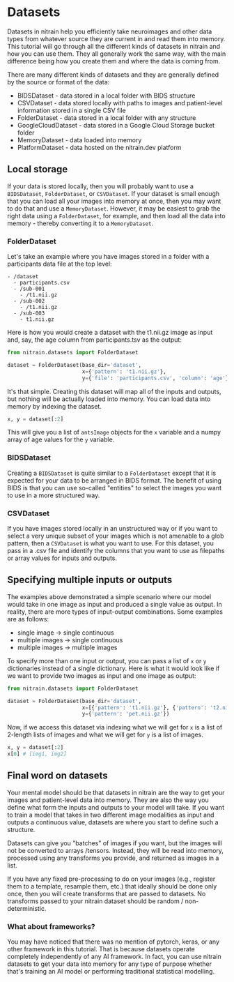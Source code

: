 # Datasets

Datasets in nitrain help you efficiently take neuroimages and other data types from whatever source they are current in and read them into memory. This tutorial will go through all the different kinds of datasets in nitrain and how you can use them. They all generally work the same way, with the main difference being how you create them and where the data is coming from.

There are many different kinds of datasets and they are generally defined by the source or format of the data:

- BIDSDataset - data stored in a local folder with BIDS structure
- CSVDataset - data stored locally with paths to images and patient-level information stored in a single CSV file
- FolderDataset - data stored in a local folder with any structure
- GoogleCloudDataset - data stored in a Google Cloud Storage bucket folder
- MemoryDataset - data loaded into memory
- PlatformDataset - data hosted on the nitrain.dev platform

## Local storage

If your data is stored locally, then you will probably want to use a `BIDSDataset`, `FolderDataset`, or `CSVDataset`. If your dataset is small enough that you can load all your images into memory at once, then you may want to do that and use a `MemoryDataset`. However, it may be easiest to grab the right data using a `FolderDataset`, for example, and then load all the data into memory - thereby converting it to a `MemoryDataset`.

### FolderDataset

Let's take an example where you have images stored in a folder with a participants data file at the top level:

```
- /dataset
  - participants.csv
  - /sub-001
    - /t1.nii.gz
  - /sub-002
    - /t1.nii.gz
  - /sub-003
    - t1.nii.gz
```

Here is how you would create a dataset with the t1.nii.gz image as input and, say, the age column from participants.tsv as the output:

```python
from nitrain.datasets import FolderDataset

dataset = FolderDataset(base_dir='dataset',
                        x={'pattern': 't1.nii.gz'},
                        y={'file': 'participants.csv', 'column': 'age'})
```

It's that simple. Creating this dataset will map all of the inputs and outputs, but nothing will be actually loaded into memory. You can load data into memory by indexing the dataset.

```python
x, y = dataset[:2]
```

This will give you a list of `antsImage` objects for the `x` variable and a numpy array of age values for the `y` variable.

### BIDSDataset

Creating a `BIDSDataset` is quite similar to a `FolderDataset` except that it is expected for your data to be arranged in BIDS format. The benefit of using BIDS is that you can use so-called "entities" to select the images you want to use in a more structured way.

### CSVDataset

If you have images stored locally in an unstructured way or if you want to select a very unique subset of your images which is not amenable to a glob pattern, then a `CSVDataset` is what you want to use. For this dataset, you pass in a .csv file and identify the columns that you want to use as filepaths or array values for inputs and outputs.

## Specifying multiple inputs or outputs

The examples above demonstrated a simple scenario where our model would take in one image as input and produced a single value as output. In reality, there are more types of input-output combinations. Some examples are as follows:

- single image -> single continuous
- multiple images -> single continuous
- multiple images -> multiple images

To specify more than one input or output, you can pass a list of `x` or `y` dictionaries instead of a single dictionary. Here is what it would look like if we want to provide two images as input and one image as output:

```python
from nitrain.datasets import FolderDataset

dataset = FolderDataset(base_dir='dataset',
                        x=[{'pattern': 't1.nii.gz'}, {'pattern': 't2.nii.gz'}],
                        y={'pattern': 'pet.nii.gz'})
```

Now, if we access this dataset via indexing what we will get for `x` is a list of 2-length lists of images and what we will get for `y` is a list of images.

```python
x, y = dataset[:2]
x[0] # [img1, img2]
```

## Final word on datasets

Your mental model should be that datasets in nitrain are the way to get your images and patient-level data into memory. They are also the way you define what form the inputs and outputs to your model will take. If you want to train a model that takes in two different image modalities as input and outputs a continuous value, datasets are where you start to define such a structure.

Datasets can give you "batches" of images if you want, but the images will not be converted to arrays /tensors. Instead, they will be read into memory, processed using any transforms you provide, and returned as images in a list.

If you have any fixed pre-processing to do on your images (e.g., register them to a template, resample them, etc.) that ideally should be done only once, then you will create transforms that are passed to datasets. No transforms passed to your nitrain dataset should be random / non-deterministic.

### What about frameworks?

You may have noticed that there was no mention of pytorch, keras, or any other framework in this tutorial. That is because datasets operate completely independently of any AI framework. In fact, you can use nitrain datasets to get your data into memory for any type of purpose whether that's training an AI model or performing traditional statistical modelling.
